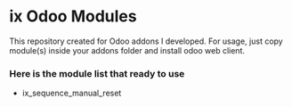 # ix Odoo Modules
This repository created for Odoo addons I developed.
For usage, just copy module(s) inside your addons folder and install odoo web client.

### Here is the module list that ready to use
- ix_sequence_manual_reset

